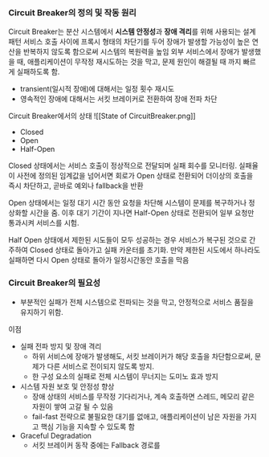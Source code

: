 ### Circuit Breaker의 정의 및 작동 원리
Circuit Breaker는 분산 시스템에서 **시스템 안정성**과 **장애 격리**를 위해 사용되는 설계 패턴
서비스 호출 사이에 프록시 형태의 차단기를 두어 장애가 발생할 가능성이 높은 연산을 반복하지 않도록 함으로써 시스템의 복원력을 높임
외부 서비스에서 장애가 발생했을 때, 애플리케이션이 무작정 재시도하는 것을 막고, 문제 원인이 해결될 때 까지 빠르게 실패하도록 함.
- transient(일시적 장애)에 대해서는 일정 횟수 재시도
- 영속적인 장애에 대해서는 서킷 브레이커로 전환하여 장애 전파 차단

Circuit Breaker에서의 상태 
![[State of CircuitBreaker.png]]
- Closed
- Open
- Half-Open

Closed 상태에서는 서비스 호출이 정상적으로 전달되며 실패 회수를 모니터링.
실패율이 사전에 정의된 임계값을 넘어서면 회로가 Open 상태로 전환되어 더이상의 호출을 즉시 차단하고, 곧바로 예외나 fallback을 반환

Open 상태에서는 일정 대기 시간 동안 요청을 차단해 시스템이 문제를 복구하거나 정상화할 시간을 줌.
이후 대기 기간이 지나면 Half-Open 상태로 전환되어 일부 요청만 통과시켜 서비스를 시험.

Half Open 상태에서 제한된 시도들이 모두 성공하는 경우 서비스가 복구된 것으로 간주하여 Closed 상태로 돌아가고 실패 카운터를 초기화. 만약 제한된 시도에서 하나라도 실패하면 다시 Open 상태로 돌아가 일정시간동안 호출을 막음

### Circuit Breaker의 필요성
- 부분적인 실패가 전체 시스템으로 전파되는 것을 막고, 안정적으로 서비스 품질을 유지하기 위함.

이점
- 실패 전파 방지 및 장애 격리
	- 하위 서비스에 장애가 발생해도, 서킷 브레이커가 해당 호출을 차단함으로써, 문제가 다른 서비스로 전이되지 않도록 방지.
	- 한 구성 요소의 실패로 전체 시스템이 무너지는 도미노 효과 방지
- 시스템 자원 보호 및 안정성 향상
	- 장애 상태의 서비스를 무작정 기다리거나, 계속 호출하면 스레드, 메모리 같은 자원이 쌓여 고갈 될 수 있음
	- fail-fast 전략으로 불필요한 대기를 없애고, 애플리케이션이 남은 자원을 가지고 핵심 기능을 지속할 수 있도록 함
- Graceful Degradation
	- 서킷 브레이커 동작 중에는 Fallback 경로를 
